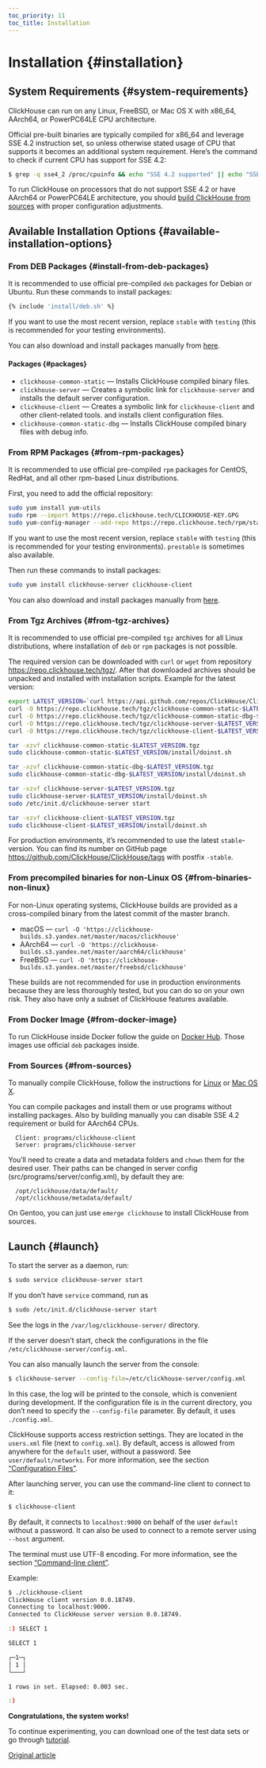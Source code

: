 ```yaml
---
toc_priority: 11
toc_title: Installation
---
```


# Installation {#installation}

## System Requirements {#system-requirements}

ClickHouse can run on any Linux, FreeBSD, or Mac OS X with x86\_64, AArch64, or PowerPC64LE CPU architecture.

Official pre-built binaries are typically compiled for x86\_64 and leverage SSE 4.2 instruction set, so unless otherwise stated usage of CPU that supports it becomes an additional system requirement. Here’s the command to check if current CPU has support for SSE 4.2:

``` bash
$ grep -q sse4_2 /proc/cpuinfo && echo "SSE 4.2 supported" || echo "SSE 4.2 not supported"
```

To run ClickHouse on processors that do not support SSE 4.2 or have AArch64 or PowerPC64LE architecture, you should [build ClickHouse from sources](#from-sources) with proper configuration adjustments.

## Available Installation Options {#available-installation-options}

### From DEB Packages {#install-from-deb-packages}

It is recommended to use official pre-compiled `deb` packages for Debian or Ubuntu. Run these commands to install packages:

``` bash
{% include 'install/deb.sh' %}
```

If you want to use the most recent version, replace `stable` with `testing` (this is recommended for your testing environments).

You can also download and install packages manually from [here](https://repo.clickhouse.tech/deb/stable/main/).

#### Packages {#packages}

-   `clickhouse-common-static` — Installs ClickHouse compiled binary files.
-   `clickhouse-server` — Creates a symbolic link for `clickhouse-server` and installs the default server configuration.
-   `clickhouse-client` — Creates a symbolic link for `clickhouse-client` and other client-related tools. and installs client configuration files.
-   `clickhouse-common-static-dbg` — Installs ClickHouse compiled binary files with debug info.

### From RPM Packages {#from-rpm-packages}

It is recommended to use official pre-compiled `rpm` packages for CentOS, RedHat, and all other rpm-based Linux distributions.

First, you need to add the official repository:

``` bash
sudo yum install yum-utils
sudo rpm --import https://repo.clickhouse.tech/CLICKHOUSE-KEY.GPG
sudo yum-config-manager --add-repo https://repo.clickhouse.tech/rpm/stable/x86_64
```

If you want to use the most recent version, replace `stable` with `testing` (this is recommended for your testing environments). `prestable` is sometimes also available.

Then run these commands to install packages:

``` bash
sudo yum install clickhouse-server clickhouse-client
```

You can also download and install packages manually from [here](https://repo.clickhouse.tech/rpm/stable/x86_64).

### From Tgz Archives {#from-tgz-archives}

It is recommended to use official pre-compiled `tgz` archives for all Linux distributions, where installation of `deb` or `rpm` packages is not possible.

The required version can be downloaded with `curl` or `wget` from repository https://repo.clickhouse.tech/tgz/.
After that downloaded archives should be unpacked and installed with installation scripts. Example for the latest version:

``` bash
export LATEST_VERSION=`curl https://api.github.com/repos/ClickHouse/ClickHouse/tags 2>/dev/null | grep -Eo '[0-9]+\.[0-9]+\.[0-9]+\.[0-9]+' | head -n 1`
curl -O https://repo.clickhouse.tech/tgz/clickhouse-common-static-$LATEST_VERSION.tgz
curl -O https://repo.clickhouse.tech/tgz/clickhouse-common-static-dbg-$LATEST_VERSION.tgz
curl -O https://repo.clickhouse.tech/tgz/clickhouse-server-$LATEST_VERSION.tgz
curl -O https://repo.clickhouse.tech/tgz/clickhouse-client-$LATEST_VERSION.tgz

tar -xzvf clickhouse-common-static-$LATEST_VERSION.tgz
sudo clickhouse-common-static-$LATEST_VERSION/install/doinst.sh

tar -xzvf clickhouse-common-static-dbg-$LATEST_VERSION.tgz
sudo clickhouse-common-static-dbg-$LATEST_VERSION/install/doinst.sh

tar -xzvf clickhouse-server-$LATEST_VERSION.tgz
sudo clickhouse-server-$LATEST_VERSION/install/doinst.sh
sudo /etc/init.d/clickhouse-server start

tar -xzvf clickhouse-client-$LATEST_VERSION.tgz
sudo clickhouse-client-$LATEST_VERSION/install/doinst.sh
```

For production environments, it’s recommended to use the latest `stable`-version. You can find its number on GitHub page https://github.com/ClickHouse/ClickHouse/tags with postfix `-stable`.

### From precompiled binaries for non-Linux OS {#from-binaries-non-linux}

For non-Linux operating systems, ClickHouse builds are provided as a cross-compiled binary from the latest commit of the master branch.

- macOS — `curl -O 'https://clickhouse-builds.s3.yandex.net/master/macos/clickhouse'`
- AArch64 — `curl -O 'https://clickhouse-builds.s3.yandex.net/master/aarch64/clickhouse'`
- FreeBSD — `curl -O 'https://clickhouse-builds.s3.yandex.net/master/freebsd/clickhouse'`

These builds are not recommended for use in production environments because they are less thoroughly tested, but you can do so on your own risk. They also have only a subset of ClickHouse features available.

### From Docker Image {#from-docker-image}

To run ClickHouse inside Docker follow the guide on [Docker Hub](https://hub.docker.com/r/yandex/clickhouse-server/). Those images use official `deb` packages inside.

### From Sources {#from-sources}

To manually compile ClickHouse, follow the instructions for [Linux](../development/build.md) or [Mac OS X](../development/build-osx.md).

You can compile packages and install them or use programs without installing packages. Also by building manually you can disable SSE 4.2 requirement or build for AArch64 CPUs.

      Client: programs/clickhouse-client
      Server: programs/clickhouse-server

You’ll need to create a data and metadata folders and `chown` them for the desired user. Their paths can be changed in server config (src/programs/server/config.xml), by default they are:

      /opt/clickhouse/data/default/
      /opt/clickhouse/metadata/default/

On Gentoo, you can just use `emerge clickhouse` to install ClickHouse from sources.

## Launch {#launch}

To start the server as a daemon, run:

``` bash
$ sudo service clickhouse-server start
```

If you don’t have `service` command, run as

``` bash
$ sudo /etc/init.d/clickhouse-server start
```

See the logs in the `/var/log/clickhouse-server/` directory.

If the server doesn’t start, check the configurations in the file `/etc/clickhouse-server/config.xml`.

You can also manually launch the server from the console:

``` bash
$ clickhouse-server --config-file=/etc/clickhouse-server/config.xml
```

In this case, the log will be printed to the console, which is convenient during development.
If the configuration file is in the current directory, you don’t need to specify the `--config-file` parameter. By default, it uses `./config.xml`.

ClickHouse supports access restriction settings. They are located in the `users.xml` file (next to `config.xml`).
By default, access is allowed from anywhere for the `default` user, without a password. See `user/default/networks`.
For more information, see the section [“Configuration Files”](../operations/configuration-files.md).

After launching server, you can use the command-line client to connect to it:

``` bash
$ clickhouse-client
```

By default, it connects to `localhost:9000` on behalf of the user `default` without a password. It can also be used to connect to a remote server using `--host` argument.

The terminal must use UTF-8 encoding.
For more information, see the section [“Command-line client”](../interfaces/cli.md).

Example:

``` bash
$ ./clickhouse-client
ClickHouse client version 0.0.18749.
Connecting to localhost:9000.
Connected to ClickHouse server version 0.0.18749.

:) SELECT 1

SELECT 1

┌─1─┐
│ 1 │
└───┘

1 rows in set. Elapsed: 0.003 sec.

:)
```

**Congratulations, the system works!**

To continue experimenting, you can download one of the test data sets or go through [tutorial](https://clickhouse.tech/tutorial.html).

[Original article](https://clickhouse.tech/docs/en/getting_started/install/) <!--hide-->
